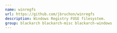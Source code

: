 ```yaml
---
name: winregfs
url: https://github.com/jbruchon/winregfs
description: Windows Registry FUSE filesystem.
group: blackarch blackarch-misc blackarch-windows
---
```

